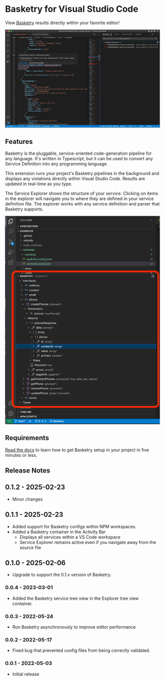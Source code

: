 # Basketry for Visual Studio Code

View [Basketry](https://basketry.io) results directly within your favorite editor!

![Basketry hero image](https://github.com/basketry/vscode/raw/main/images/hero.png)

## Features

Basketry is the pluggable, service-oriented code-generation pipeline for any language. It's written in Typescript, but it can be used to convert any Service Definition into any programming language.

This extension runs your project's Basketry pipelines in the background and displays any violations directly within Visual Studio Code. Results are updated in real-time as you type.

The Service Explorer shows the structure of your service. Clicking on items in the explorer will navigate you to where they are defined in your service definition file. The explorer works with any service definition and parser that Basketry supports.

![Basketry service explorer](https://github.com/basketry/vscode/raw/main/images/service-explorer.png)

## Requirements

[Read the docs](https://basketry.io/docs/category/tutorial---basics) to learn how to get Basketry setup in your project in five minutes or less.

## Release Notes

## 0.1.2 - 2025-02-23

- Minor changes

## 0.1.1 - 2025-02-23

- Added support for Basketry configs within NPM workspaces.
- Added a Basketry container in the Activity Bar
  - Displays all services within a VS Code workspace
  - Service Explorer remains active even if you navigate away from the source file

## 0.1.0 - 2025-02-06

- Upgrade to support the 0.1.x version of Basketry.

### 0.0.4 - 2023-03-01

- Added the Basketry service tree view in the Explorer tree view container.

### 0.0.3 - 2022-05-24

- Run Basketry asynchronously to improve editor performance

### 0.0.2 - 2022-05-17

- Fixed bug that prevented config files from being correctly validated.

### 0.0.1 - 2022-05-03

- Initial release
